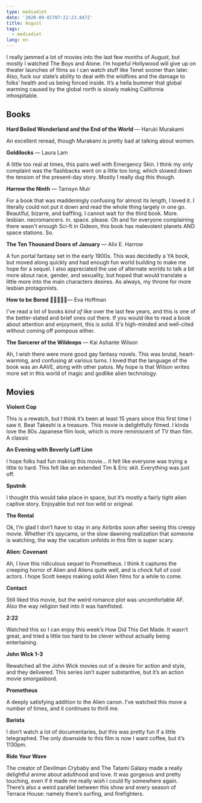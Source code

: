 ```yaml
---
type: mediadiet
date: '2020-09-01T07:22:23.847Z'
title: August
tags:
  - mediadiet
lang: en
---
```


I really jammed a lot of movies into the last few months of August, but mostly I watched The Boys and Alone. I’m hopeful Hollywood will give up on theater launches of films so I can watch stuff like Tenet sooner than later. Also, fuck our state’s ability to deal with the wildfires and the damage to folks’ health and us being forced inside. It’s a hella bummer that global warming caused by the global north is slowly making California inhospitable.


## Books

**Hard Boiled Wonderland and the End of the World** — Haruki Murakami

An excellent reread, though Murakami is pretty bad at talking about women.

**Goldilocks** — Laura Lam

A little too real at times, this pairs well with Emergency Skin. I think my only complaint was the flashbacks went on a little too long, which slowed down the tension of the present-day story. Mostly I really dug this though.

**Harrow the Ninth** — Tamsyn Muir

For a book that was maddeningly confusing for almost its length, I loved it. I literally could not put it down and read the whole thing largely in one go. Beautiful, bizarre, and baffling. I cannot wait for the third book. More. lesbian. necromancers. in. space. please. Oh and for everyone complaining there wasn't enough Sci-fi in Gideon, this book has malevolent planets AND space stations. So.

**The Ten Thousand Doors of January** — Alix E. Harrow

A fun portal fantasy set in the early 1900s. This was decidedly a YA book, but moved along quickly and had enough fun world building to make me hope for a sequel. I also appreciated the use of alternate worlds to talk a bit more about race, gender, and sexuality, but hoped that would translate a little more into the main characters desires. As always, my throne for more lesbian protagonists.

**How to be Bored** — Eva Hoffman

I've read a lot of books *kind of* like over the last few years, and this is one of the better-stated and brief ones out there. If you would like to read a book about attention and enjoyment, this is solid. It's high-minded and well-cited without coming off pompous either.

**The Sorcerer of the Wildeeps** — Kai Ashante Wilson

Ah, I wish there were more good gay fantasy novels. This was brutal, heart-warming, and confusing at various turns. I loved that the language of the book was an AAVE, along with other patois. My hope is that Wilson writes more set in this world of magic and godlike alien technology.

## Movies

**Violent Cop**

This is a rewatch, but I think it’s been at least 15 years since this first time I saw it. Beat Takeshi is a treasure. This movie is delightfully filmed. I kinda love the 80s Japanese film look, which is more reminiscent of TV than film. A classic

**An Evening with Beverly Luff Linn**

I hope folks had fun making this movie... it felt like everyone was trying a little to hard. This felt like an extended Tim & Eric skit. Everything was just off.

**Sputnik**

I thought this would take place in space, but it’s mostly a fairly tight alien captive story. Enjoyable but not too wild or original.

**The Rental**

Ok, I’m glad I don’t have to stay in any Airbnbs soon after seeing this creepy movie. Whether it’s spycams, or the slow dawning realization that someone is watching, the way the vacation unfolds in this film is super scary.

**Alien: Covenant**

Ah, I love this ridiculous sequel to Prometheus. I think it captures the creeping horror of Alien and Aliens quite well, and is chock full of cool actors. I hope Scott keeps making solid Alien films for a while to come.

**Contact**

Still liked this movie, but the weird romance plot was uncomfortable AF. Also the way religion tied into it was hamfisted.

**2:22**

Watched this so I can enjoy this week’s How Did This Get Made. It wasn’t great, and tried a little too hard to be clever without actually being entertaining.

**John Wick 1-3**

Rewatched all the John Wick movies out of a desire for action and style, and they delivered. This series isn’t super substantive, but it’s an action movie smorgasbord.

**Prometheus**

A deeply satisfying addition to the Alien canon. I’ve watched this move a number of times, and it continues to thrill me.

**Barista**

I don’t watch a lot of documentaries, but this was pretty fun if a little telegraphed. The only downside to this film is now I want coffee, but it’s 1130pm.

**Ride Your Wave**

The creator of Devilman Crybaby and The Tatami Galaxy made a really delightful anime about adulthood and love. It was gorgeous and pretty touching, even if it made me really wish I could fly somewhere again. There’s also a weird parallel between this show and every season of Terrace House: namely there’s surfing, and firefighters.
